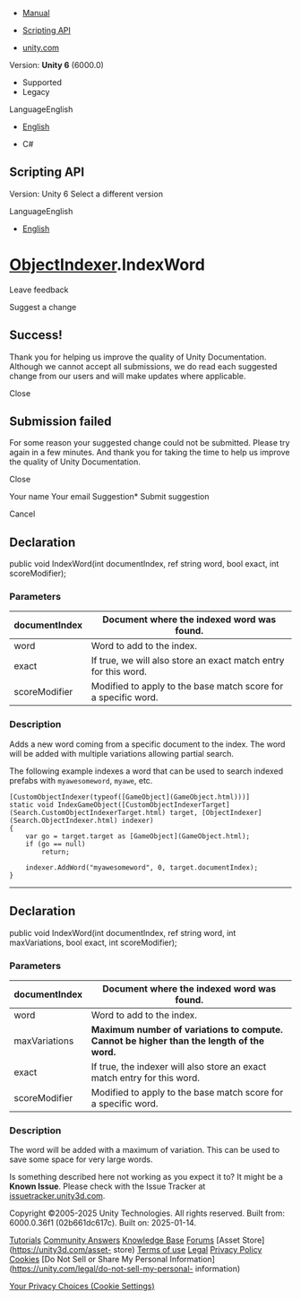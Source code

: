 [ ]()

  * [Manual](../Manual/index.html)
  * [Scripting API](../ScriptReference/index.html)

  * [unity.com](https://unity.com/)

Version: **Unity 6** (6000.0)

  * Supported
  * Legacy

LanguageEnglish

  * [English]()

  * C#

[ ](https://docs.unity3d.com)

## Scripting API

Version: Unity 6 Select a different version

LanguageEnglish

  * [English]()

#  [ObjectIndexer](Search.ObjectIndexer.html).IndexWord

Leave feedback

Suggest a change

## Success!

Thank you for helping us improve the quality of Unity Documentation. Although
we cannot accept all submissions, we do read each suggested change from our
users and will make updates where applicable.

Close

## Submission failed

For some reason your suggested change could not be submitted. Please <a>try
again</a> in a few minutes. And thank you for taking the time to help us
improve the quality of Unity Documentation.

Close

Your name Your email Suggestion* Submit suggestion

Cancel

[ ]()

## Declaration

public void IndexWord(int documentIndex, ref string word, bool exact, int
scoreModifier);

### Parameters

documentIndex | Document where the indexed word was found.  
---|---  
word | Word to add to the index.  
exact | If true, we will also store an exact match entry for this word.  
scoreModifier | Modified to apply to the base match score for a specific word.  
  
### Description

Adds a new word coming from a specific document to the index. The word will be
added with multiple variations allowing partial search.

The following example indexes a word that can be used to search indexed
prefabs with `myawesomeword`, `myawe`, etc.

    
    
    [CustomObjectIndexer(typeof([GameObject](GameObject.html)))]
    static void IndexGameObject([CustomObjectIndexerTarget](Search.CustomObjectIndexerTarget.html) target, [ObjectIndexer](Search.ObjectIndexer.html) indexer)
    {
        var go = target.target as [GameObject](GameObject.html);
        if (go == null)
            return;
    
        indexer.AddWord("myawesomeword", 0, target.documentIndex);
    }
    

* * *

## Declaration

public void IndexWord(int documentIndex, ref string word, int maxVariations,
bool exact, int scoreModifier);

### Parameters

documentIndex | Document where the indexed word was found.  
---|---  
word | Word to add to the index.  
maxVariations |  **Maximum number of variations to compute. Cannot be higher than the length of the word.**  
exact | If true, the indexer will also store an exact match entry for this word.  
scoreModifier | Modified to apply to the base match score for a specific word.  
  
### Description

The word will be added with a maximum of variation. This can be used to save
some space for very large words.

Is something described here not working as you expect it to? It might be a
**Known Issue**. Please check with the Issue Tracker at
[issuetracker.unity3d.com](https://issuetracker.unity3d.com).

Copyright ©2005-2025 Unity Technologies. All rights reserved. Built from:
6000.0.36f1 (02b661dc617c). Built on: 2025-01-14.

[Tutorials](https://unity3d.com/learn) [Community
Answers](https://answers.unity3d.com) [Knowledge
Base](https://support.unity3d.com/hc/en-us)
[Forums](https://forum.unity3d.com) [Asset Store](https://unity3d.com/asset-
store) [Terms of use](https://docs.unity3d.com/Manual/TermsOfUse.html)
[Legal](https://unity.com/legal) [Privacy
Policy](https://unity.com/legal/privacy-policy)
[Cookies](https://unity.com/legal/cookie-policy) [Do Not Sell or Share My
Personal Information](https://unity.com/legal/do-not-sell-my-personal-
information)

[Your Privacy Choices (Cookie Settings)](javascript:void\(0\);)

